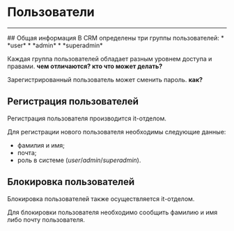 # Пользователи
<hr>
## Общая информация
В CRM определены три группы пользователей:
* *user*
* *admin*
* *superadmin*

Каждая группа пользователей обладает разным уровнем доступа и правами. **чем отличаются? кто что может делать?**

Зарегистрированный пользователь может сменить пароль. **как?**
## Регистрация пользователей
Регистрация пользователя производится it-отделом.

Для регистрации нового пользователя необходимы следующие данные:
* фамилия и имя;
* почта;
* роль в системе (*user*/*admin*/*superadmin*).

## Блокировка пользователей

Блокировка пользователей также осуществляется it-отделом.

Для блокировки пользователя необходимо сообщить фамилию и имя либо почту пользователя.